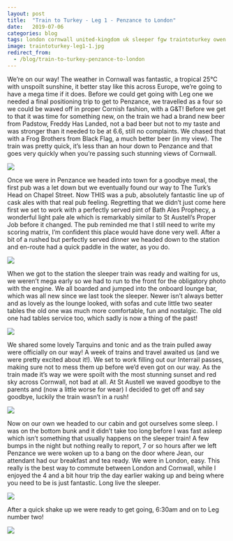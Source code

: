 ```yaml
---
layout: post
title:  "Train to Turkey - Leg 1 - Penzance to London"
date:   2019-07-06
categories: blog
tags: london cornwall united-kingdom uk sleeper fgw traintoturkey owen trains rail travel
image: traintoturkey-leg1-1.jpg
redirect_from:
  - /blog/train-to-turkey-penzance-to-london
---
```


We’re on our way! The weather in Cornwall was fantastic, a tropical 25℃ with unspoilt sunshine, it better stay like this across Europe, we’re going to have a mega time if it does. Before we could get going with Leg one we needed a final positioning trip to get to Penzance, we travelled as a four so we could be waved off in proper Cornish fashion, with a G&T! Before we get to that it was time for something new, on the train we had a brand new beer from Padstow, Freddy Has Landed, not a bad beer but not to my taste and was stronger than it needed to be at 6.6, still no complaints. We chased that with a Frog Brothers from Black Flag, a much better beer (in my view). The train was pretty quick, it’s less than an hour down to Penzance and that goes very quickly when you’re passing such stunning views of Cornwall.

![][traintoturkey-leg1-2]

Once we were in Penzance we headed into town for a goodbye meal, the first pub was a let down but we eventually found our way to The Turk’s Head on Chapel Street. Now THIS was a pub, absolutely fantastic line up of cask ales with that real pub feeling. Regretting that we didn’t just come here first we set to work with a perfectly served pint of Bath Ales Prophecy, a wonderful light pale ale which is remarkably similar to St Austell’s Proper Job before it changed. The pub reminded me that I still need to write my scoring matrix, I’m confident this place would have done very well. After a bit of a rushed but perfectly served dinner we headed down to the station and en-route had a quick paddle in the water, as you do.

![][traintoturkey-leg1-3]

When we got to the station the sleeper train was ready and waiting for us, we weren’t mega early so we had to run to the front for the obligatory photo with the engine. We all boarded and jumped into the onboard lounge bar, which was all new since we last took the sleeper. Newer isn’t always better and as lovely as the lounge looked, with sofas and cute little two seater tables the old one was much more comfortable, fun and nostalgic. The old one had tables service too, which sadly is now a thing of the past!

![][traintoturkey-leg1-4]

We shared some lovely Tarquins and tonic and as the train pulled away were officially on our way! A week of trains and travel awaited us (and we were pretty excited about it!). We set to work filling out our Interrail passes, making sure not to mess them up before we’d even got on our way. As the train made it’s way we were spoilt with the most stunning sunset and red sky across Cornwall, not bad at all. At St Austell we waved goodbye to the parents and (now a little worse for wear) I decided to get off and say goodbye, luckily the train wasn’t in a rush!

![][traintoturkey-leg1-5]

Now on our own we headed to our cabin and got ourselves some sleep. I was on the bottom bunk and it didn’t take too long before I was fast asleep which isn’t something that usually happens on the sleeper train! A few bumps in the night but nothing really to report, 7 or so hours after we left Penzance we were woken up to a bang on the door where Jean, our attendant had our breakfast and tea ready. We were in London, easy. This really is the best way to commute between London and Cornwall, while I enjoyed the 4 and a bit hour trip the day earlier waking up and being where you need to be is just fantastic. Long live the sleeper.

![][traintoturkey-leg1-6]

After a quick shake up we were ready to get going, 6:30am and on to Leg number two!

![][traintoturkey-leg1-7]


[traintoturkey-leg1-1]: /assets/img/traintoturkey-leg1-1.jpg
[traintoturkey-leg1-2]: /assets/img/traintoturkey-leg1-2.jpg
[traintoturkey-leg1-3]: /assets/img/traintoturkey-leg1-3.jpg
[traintoturkey-leg1-4]: /assets/img/traintoturkey-leg1-4.jpg
[traintoturkey-leg1-5]: /assets/img/traintoturkey-leg1-5.jpg
[traintoturkey-leg1-6]: /assets/img/traintoturkey-leg1-6.jpg
[traintoturkey-leg1-7]: /assets/img/traintoturkey-leg1-7.jpg